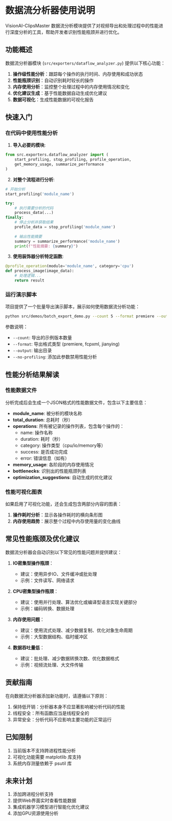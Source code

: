 # 数据流分析器使用说明

VisionAI-ClipsMaster 数据流分析模块提供了对视频导出和处理过程中的性能进行深度分析的工具，帮助开发者识别性能瓶颈并进行优化。

## 功能概述

数据流分析器模块 (`src/exporters/dataflow_analyzer.py`) 提供以下核心功能：

1. **操作级性能分析**：跟踪每个操作的执行时间、内存使用和成功状态
2. **性能瓶颈识别**：自动识别耗时较长的操作
3. **内存使用分析**：监控整个处理过程中的内存使用情况和变化
4. **优化建议生成**：基于性能数据自动生成优化建议
5. **数据可视化**：生成性能数据的可视化报告

## 快速入门

### 在代码中使用性能分析

1. **导入必要的模块**:

```python
from src.exporters.dataflow_analyzer import (
    start_profiling, stop_profiling, profile_operation, 
    get_memory_usage, summarize_performance
)
```

2. **对整个流程进行分析**:

```python
# 开始分析
start_profiling('module_name')

try:
    # 执行需要分析的代码
    process_data(...)
finally:
    # 停止分析并获取结果
    profile_data = stop_profiling('module_name')
    
    # 输出性能摘要
    summary = summarize_performance('module_name')
    print(f"性能摘要: {summary}")
```

3. **使用装饰器分析特定函数**:

```python
@profile_operation(module='module_name', category='cpu')
def process_image(image_data):
    # 处理逻辑...
    return result
```

### 运行演示脚本

项目提供了一个批量导出演示脚本，展示如何使用数据流分析功能：

```bash
python src/demos/batch_export_demo.py --count 5 --format premiere --output outputs
```

参数说明：
- `--count`: 导出的示例版本数量
- `--format`: 导出格式类型 (premiere, fcpxml, jianying)
- `--output`: 输出目录
- `--no-profiling`: 添加此参数禁用性能分析

## 性能分析结果解读

### 性能数据文件

分析完成后会生成一个JSON格式的性能数据文件，包含以下主要信息：

- **module_name**: 被分析的模块名称
- **total_duration**: 总耗时（秒）
- **operations**: 所有被记录的操作列表，包含每个操作的：
  - name: 操作名称
  - duration: 耗时（秒）
  - category: 操作类型（cpu/io/memory等）
  - success: 是否成功完成
  - error: 错误信息（如有）
- **memory_usage**: 各阶段的内存使用情况
- **bottlenecks**: 识别出的性能瓶颈列表
- **optimization_suggestions**: 自动生成的优化建议

### 性能可视化图表

如果启用了可视化功能，还会生成包含两部分内容的图表：

1. **操作耗时分析**：显示各操作耗时的横向条形图
2. **内存使用趋势**：展示整个过程中内存使用量的变化曲线

## 常见性能瓶颈及优化建议

数据流分析器会自动识别以下常见的性能问题并提供建议：

1. **IO密集型操作瓶颈**：
   - 建议：使用异步IO、文件缓冲或批处理
   - 示例：文件读写、网络请求

2. **CPU密集型操作瓶颈**：
   - 建议：使用并行处理、算法优化或编译型语言实现关键部分
   - 示例：编码转换、数据处理

3. **内存使用问题**：
   - 建议：使用流式处理、减少数据复制、优化对象生命周期
   - 示例：大型数据结构、临时缓冲区

4. **数据吞吐量低**：
   - 建议：批处理、减少数据转换次数、优化数据格式
   - 示例：视频流处理、大文件传输

## 贡献指南

在向数据流分析器添加新功能时，请遵循以下原则：

1. 保持低开销：分析器本身不应显著影响被分析代码的性能
2. 线程安全：所有函数应当是线程安全的
3. 异常安全：分析代码不应影响主要功能的正常运行

## 已知限制

1. 当前版本不支持跨进程性能分析
2. 可视化功能需要 matplotlib 库支持
3. 系统内存测量依赖于 psutil 库

## 未来计划

1. 添加跨进程分析支持
2. 提供Web界面实时查看性能数据
3. 集成机器学习模型进行智能化优化建议
4. 添加GPU资源使用分析 